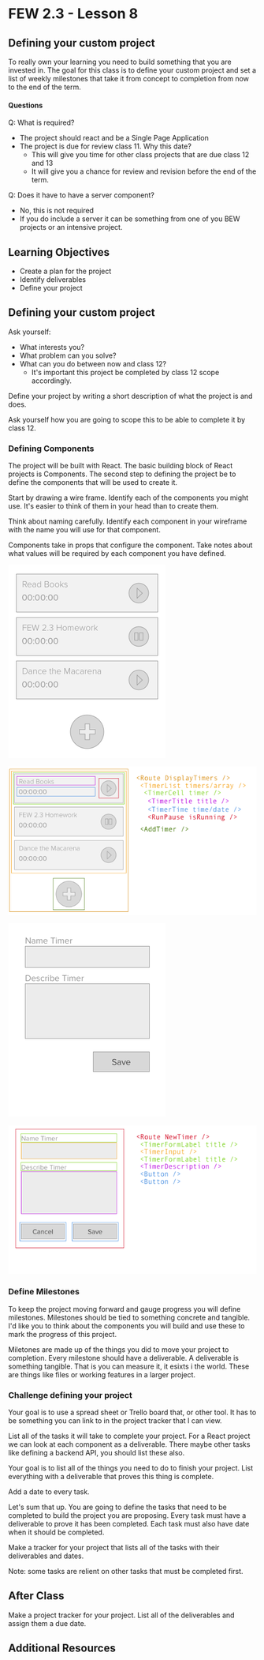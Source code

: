 # FEW 2.3 - Lesson 8

## Defining your custom project

To really own your learning you need to build something that you are invested in. The goal for this class is to define your custom project and set a list of weekly milestones that take it from concept to completion from now to the end of the term. 

#### Questions

Q: What is required?

- The project should react and be a Single Page Application
- The project is due for review class 11. Why this date?
	- This will give you time for other class projects that are due class 12 and 13
	- It will give you a chance for review and revision before the end of the term.

Q: Does it have to have a server component? 

- No, this is not required
- If you do include a server it can be something from one of you BEW projects or an intensive project. 

## Learning Objectives

- Create a plan for the project
- Identify deliverables 
- Define your project

## Defining your custom project 

Ask yourself: 

- What interests you? 
- What problem can you solve?
- What can you do between now and class 12? 
	- It's important this project be completed by class 12 scope accordingly. 
	
Define your project by writing a short description of what the project is and does.

Ask yourself how you are going to scope this to be able to complete it by class 12. 
	
### Defining Components 

The project will be built with React. The basic building block of React projects is Components. The second step to defining the project be to define the components that will be used to create it. 

Start by drawing a wire frame. Identify each of the components you might use. It's easier to think of them in your head than to create them. 

Think about naming carefully. Identify each component in your wireframe with the name you will use for that component. 

Components take in props that configure the component. Take notes about what values will be required by each component you have defined. 

![tmrz-app-1](images/tmrz-app-1.png)

![tmrz-app-2](images/tmrz-app-2.png)

![tmrz-app-3](images/tmrz-app-3.png)

![tmrz-app-4](images/tmrz-app-4.png)

### Define Milestones 

To keep the project moving forward and gauge progress you will define milestones. Milestones should be tied to something concrete and tangible. I'd like you to think about the components you will build and use these to mark the progress of this project. 

Miletones are made up of the things you did to move your project to completion. Every milestone should have a deliverable. A deliverable is something tangible. That is you can measure it, it esixts i the world. These are things like files or working features in a larger project. 

### Challenge defining your project

Your goal is to use a spread sheet or Trello board that, or other tool. It has to be something you can link to in the project tracker that I can view. 

List all of the tasks it will take to complete your project. For a React project we can look at each component as a deliverable. There maybe other tasks like defining a backend API, you should list these also. 

Your goal is to list all of the things you need to do to finish your project. List everything with a deliverable that proves this thing is complete. 

Add a date to every task. 

Let's sum that up. You are going to define the tasks that need to be completed to build the project you are proposing. Every task must have a deliverable to prove it has been completed. Each task must also have date when it should be completed. 

Make a tracker for your project that lists all of the tasks with their deliverables and dates. 

Note: some tasks are relient on other tasks that must be completed first. 

## After Class

Make a project tracker for your project. List all of the deliverables and assign them a due date. 

## Additional Resources


